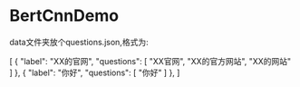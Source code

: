 # BertCnnDemo
data文件夹放个questions.json,格式为:

[
  {
    "label": "XX的官网",
    "questions": [
      "XX官网",
      "XX的官方网站",
      "XX的网站"
    ]
  },
  {
    "label": "你好",
    "questions": [
      "你好"
    ]
  },
]
